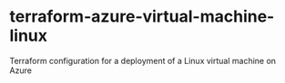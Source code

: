 # terraform-azure-virtual-machine-linux
Terraform configuration for a deployment of a Linux virtual machine on Azure
